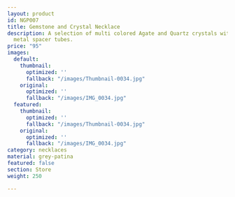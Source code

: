 ```yaml
---
layout: product
id: NGP007
title: Gemstone and Crystal Necklace
description: A selection of multi colored Agate and Quartz crystals with grey patina
  metal spacer tubes.
price: "95"
images:
  default:
    thumbnail:
      optimized: ''
      fallback: "/images/Thumbnail-0034.jpg"
    original:
      optimized: ''
      fallback: "/images/IMG_0034.jpg"
  featured:
    thumbnail:
      optimized: ''
      fallback: "/images/Thumbnail-0034.jpg"
    original:
      optimized: ''
      fallback: "/images/IMG_0034.jpg"
category: necklaces
material: grey-patina
featured: false
section: Store
weight: 250

---
```

